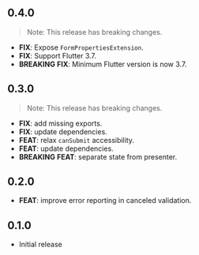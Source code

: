 ## 0.4.0

> Note: This release has breaking changes.

 - **FIX**: Expose `FormPropertiesExtension`.
 - **FIX**: Support Flutter 3.7.
 - **BREAKING** **FIX**: Minimum Flutter version is now 3.7.

## 0.3.0

> Note: This release has breaking changes.

 - **FIX**: add missing exports.
 - **FIX**: update dependencies.
 - **FEAT**: relax `canSubmit` accessibility.
 - **FEAT**: update dependencies.
 - **BREAKING** **FEAT**: separate state from presenter.

## 0.2.0

 - **FEAT**: improve error reporting in canceled validation.

## 0.1.0

* Initial release
